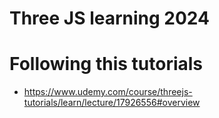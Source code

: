 # Three JS learning 2024

# Following this tutorials  
- https://www.udemy.com/course/threejs-tutorials/learn/lecture/17926556#overview